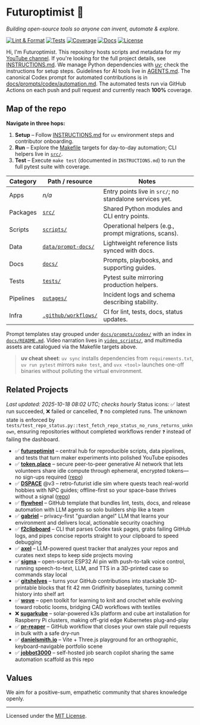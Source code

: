 # Futuroptimist 👋

*Building open-source tools so anyone can invent, automate & explore.*

[![Lint & Format](https://img.shields.io/github/actions/workflow/status/futuroptimist/futuroptimist/.github/workflows/01-lint-format.yml?label=lint%20%26%20format)](https://github.com/futuroptimist/futuroptimist/actions/workflows/01-lint-format.yml)
[![Tests](https://img.shields.io/github/actions/workflow/status/futuroptimist/futuroptimist/.github/workflows/02-tests.yml?label=tests)](https://github.com/futuroptimist/futuroptimist/actions/workflows/02-tests.yml)
[![Coverage](https://codecov.io/gh/futuroptimist/futuroptimist/branch/main/graph/badge.svg)](https://app.codecov.io/gh/futuroptimist/futuroptimist/branch/main)
[![Docs](https://img.shields.io/github/actions/workflow/status/futuroptimist/futuroptimist/.github/workflows/03-docs.yml?label=docs)](https://github.com/futuroptimist/futuroptimist/actions/workflows/03-docs.yml)
[![License](https://img.shields.io/github/license/futuroptimist/futuroptimist)](LICENSE)

Hi, I'm Futuroptimist. This repository hosts scripts and metadata for my
[YouTube channel](https://www.youtube.com/@futuroptimist).
If you're looking for the full project details, see
[INSTRUCTIONS.md](INSTRUCTIONS.md). We manage Python dependencies with
[uv](https://docs.astral.sh/uv/); check the instructions for setup steps.
Guidelines for AI tools live in [AGENTS.md](AGENTS.md).
The canonical Codex prompt for automated contributions is in
[docs/prompts/codex/automation.md](docs/prompts/codex/automation.md).
The automated tests run via GitHub Actions on each push and pull request and currently
reach **100%** coverage.

## Map of the repo

**Navigate in three hops:**

1. **Setup** – Follow [INSTRUCTIONS.md](INSTRUCTIONS.md) for `uv` environment steps and
   contributor onboarding.
2. **Run** – Explore the [Makefile](Makefile) targets for day-to-day automation; CLI helpers
   live in [`src/`](src).
3. **Test** – Execute `make test` (documented in `INSTRUCTIONS.md`) to run the full pytest
   suite with coverage.

| Category | Path / resource | Notes |
|----------|----------------|-------|
| Apps | _n/a_ | Entry points live in `src/`; no standalone services yet. |
| Packages | [`src/`](src) | Shared Python modules and CLI entry points. |
| Scripts | [`scripts/`](scripts) | Operational helpers (e.g., prompt migrations, scans). |
| Data | [`data/prompt-docs/`](data/prompt-docs) | Lightweight reference lists synced with docs. |
| Docs | [`docs/`](docs) | Prompts, playbooks, and supporting guides. |
| Tests | [`tests/`](tests) | Pytest suite mirroring production helpers. |
| Pipelines | [`outages/`](outages) | Incident logs and schema describing stability. |
| Infra | [`.github/workflows/`](.github/workflows) | CI for lint, tests, docs, status updates. |

Prompt templates stay grouped under
[`docs/prompts/codex/`](docs/prompts/codex) with an index in
[`docs/README.md`](docs/README.md). Video narration lives in [`video_scripts/`](video_scripts),
and multimedia assets are catalogued via the Makefile targets above.

> **uv cheat sheet**: `uv sync` installs dependencies from `requirements.txt`,
> `uv run pytest` mirrors `make test`, and `uvx <tool>` launches one-off binaries without
> polluting the virtual environment.

## Related Projects
_Last updated: 2025-10-18 08:02 UTC; checks hourly_
Status icons: ✅ latest run succeeded, ❌ failed or cancelled, ❓ no completed runs.
The unknown state is enforced by
`tests/test_repo_status.py::test_fetch_repo_status_no_runs_returns_unknown`, ensuring repositories
without completed workflows render `❓` instead of failing the dashboard.

- ✅ **[futuroptimist](https://github.com/futuroptimist/futuroptimist)** – central hub for
  reproducible scripts, data pipelines, and tests that turn maker experiments into
  polished YouTube episodes
- ✅ **[token.place](https://token.place)** – secure peer-to-peer generative AI network that
  lets volunteers share idle compute through ephemeral, encrypted tokens—no sign-ups
  required ([repo](https://github.com/futuroptimist/token.place))
- ✅ **[DSPACE](https://democratized.space)** @v3 – retro-futurist idle sim where quests teach
  real-world hobbies with NPC guides; offline-first so your space-base thrives without a
  signal ([repo](https://github.com/democratizedspace/dspace/tree/v3))
- ✅ **[flywheel](https://github.com/futuroptimist/flywheel)** – GitHub template that bundles
  lint, tests, docs, and release automation with LLM agents so solo builders ship like a
  team
- ✅ **[gabriel](https://github.com/futuroptimist/gabriel)** – privacy-first "guardian angel"
  LLM that learns your environment and delivers local, actionable security coaching
- ✅ **[f2clipboard](https://github.com/futuroptimist/f2clipboard)** – CLI that parses Codex
  task pages, grabs failing GitHub logs, and pipes concise reports straight to your
  clipboard to speed debugging
- ✅ **[axel](https://github.com/futuroptimist/axel)** – LLM-powered quest tracker that
  analyzes your repos and curates next steps to keep side projects moving
- ✅ **[sigma](https://github.com/futuroptimist/sigma)** – open-source ESP32 AI pin with
  push-to-talk voice control, running speech-to-text, LLM, and TTS in a 3D-printed case so
  commands stay local
- ✅ **[gitshelves](https://github.com/futuroptimist/gitshelves)** – turns your GitHub
  contributions into stackable 3D-printable blocks that fit 42 mm Gridfinity baseplates,
  turning commit history into shelf art
- ✅ **[wove](https://github.com/futuroptimist/wove)** – open toolkit for learning to knit and
  crochet while evolving toward robotic looms, bridging CAD workflows with textiles
- ❌ **[sugarkube](https://github.com/futuroptimist/sugarkube)** – solar-powered k3s platform
  and cube art installation for Raspberry Pi clusters, making off-grid edge Kubernetes
  plug-and-play
- ✅ **[pr-reaper](https://github.com/futuroptimist/pr-reaper)** – GitHub workflow that closes
  your own stale pull requests in bulk with a safe dry-run
- ✅ **[danielsmith.io](https://github.com/futuroptimist/danielsmith.io)** – Vite + Three.js
  playground for an orthographic, keyboard-navigable portfolio scene
- ✅ **[jobbot3000](https://github.com/futuroptimist/jobbot3000)** – self-hosted job search copilot
  sharing the same automation scaffold as this repo

## Values

We aim for a positive-sum, empathetic community that shares knowledge openly.

---

Licensed under the [MIT License](LICENSE).
